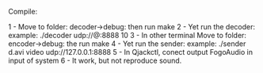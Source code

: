 Compile: 

1 - Move to folder: decoder->debug: then run make
2 - Yet run the decoder: example: ./decoder udp://@:8888 10
3 - In other terminal Move to folder: encoder->debug: the run make
4 - Yet run the sender: example: ./sender d.avi video udp://127.0.0.1:8888
5 - In Qjackctl, conect output FogoAudio in input of system
6 - It work, but not reproduce sound.

